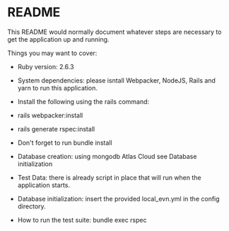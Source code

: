 # README

This README would normally document whatever steps are necessary to get the
application up and running.

Things you may want to cover:

* Ruby version: 2.6.3

* System dependencies: please isntall Webpacker, NodeJS, Rails and yarn to run this application.

* Install the following using the rails command: 
* rails webpacker:install
* rails generate rspec:install

* Don't forget to run bundle install

* Database creation: using mongodb Atlas Cloud see Database initialization

* Test Data: there is already script in place that will run when the application starts. 

* Database initialization: insert the provided local_evn.yml in the config directory. 

* How to run the test suite: bundle exec rspec

